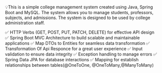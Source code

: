 💡This is a simple college management system created using Java, Spring Boot and MySQL. The system allows you to manage students, professors, subjects, and admissions. The system is designed to be used by college administration staff. 

✅ HTTP Verbs (GET, POST, PUT, PATCH, DELETE) for effective API design
✅ Spring Boot MVC Architecture to build scalable and maintainable applications
✅ Map DTOs to Entities for seamless data transformation
✅ Transformation Of Api Responce for a great user experience
✅ Input validation to ensure data integrity
✅ Exception handling to manage errors
✅ Spring Data JPA for database interactions
✅ Mapping for establish relationships between tables(@OneToOne, @OneToMany,@ManyToMany)
